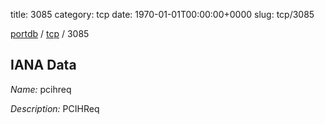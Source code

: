title: 3085
category: tcp
date: 1970-01-01T00:00:00+0000
slug: tcp/3085

[portdb](/) / [tcp](/category/tcp.html) / 3085


## IANA Data

_Name:_ pcihreq

_Description:_ PCIHReq

